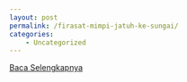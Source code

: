 ```yaml
---
layout: post
permalink: /firasat-mimpi-jatuh-ke-sungai/
categories:
    - Uncategorized
---
```


[Baca Selengkapnya](/03)